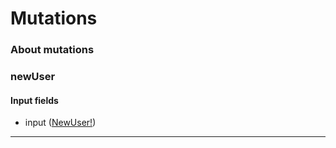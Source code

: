 # Mutations

### About mutations



### newUser



#### Input fields

- input ([NewUser!](input_objects.md#newuser))
 

---